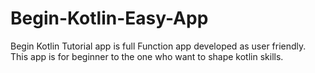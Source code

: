 # Begin-Kotlin-Easy-App
Begin Kotlin Tutorial app is full Function app developed as user friendly.  
This app is for beginner to the one who want to shape kotlin skills.
